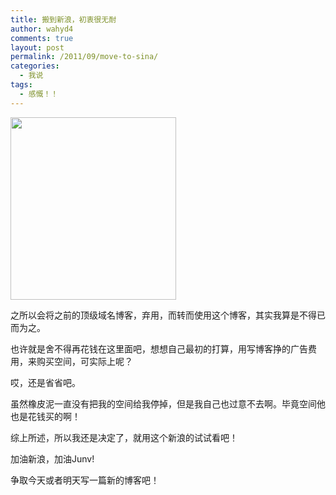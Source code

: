 ```yaml
---
title: 搬到新浪，初衷很无耐
author: wahyd4
comments: true
layout: post
permalink: /2011/09/move-to-sina/
categories:
  - 我说
tags:
  - 感慨！！
---
```

[<img class="size-full wp-image-1678 aligncenter" title="69BBKQGI39GD0005_conew1" src="http://junv-wordpress.stor.sinaapp.com/uploads/2011/09/69BBKQGI39GD0005_conew1.jpg" alt="" width="265" height="292" />][1]

之所以会将之前的顶级域名博客，弃用，而转而使用这个博客，其实我算是不得已而为之。

也许就是舍不得再花钱在这里面吧，想想自己最初的打算，用写博客挣的广告费用，来购买空间，可实际上呢？

哎，还是省省吧。

虽然橡皮泥一直没有把我的空间给我停掉，但是我自己也过意不去啊。毕竟空间他也是花钱买的啊！

综上所述，所以我还是决定了，就用这个新浪的试试看吧！

加油新浪，加油Junv!

争取今天或者明天写一篇新的博客吧！

 [1]: http://junv-wordpress.stor.sinaapp.com/uploads/2011/09/69BBKQGI39GD0005_conew1.jpg
